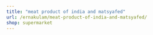```yaml
---
title: "meat product of india and matsyafed"
url: /ernakulam/meat-product-of-india-and-matsyafed/
shop: supermarket
---
```

